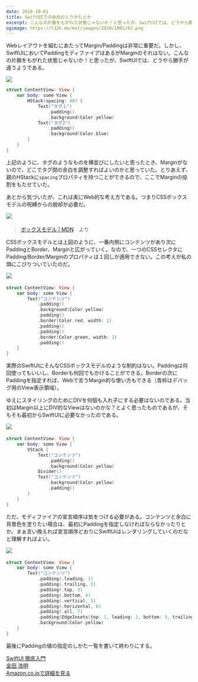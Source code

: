 ```yaml
---
date: 2020-10-01
title: SwiftUIでの余白のとりかたとか
excerpt: こんなの片腕をもがれた状態じゃないか！と思ったが、SwiftUIでは、どうやら勝手が違うようである。
ogimage: https://t32k.me/mol/images/2020/1001/02.png
---
```


Webレイアウトを組むにあたってMargin/Paddingは非常に重要だ。しかし、SwiftUIにおいてPaddingモディファイアはあるがMarginのそれはない。こんなの片腕をもがれた状態じゃないか！と思ったが、SwiftUIでは、どうやら勝手が違うようである。

![](/mol/images/2020/1001/00.png)

```swift
struct ContentView: View {
    var body: some View {
        HStack(spacing: 40) {
            Text("タグ１")
                .padding()
                .background(Color.yellow)
            Text("タグ2")
                .padding()
                .background(Color.blue)
        }
    }
}
```

上記のように、タグのようなものを横並びにしたいと思ったとき、Marginがないので、どこでタグ間の余白を調整すればよいのかと思っていた。とりあえず、親のHStackに`spacing`プロパティを持つことができるので、ここでMarginの役割をもたせていた。

あとから気づいたが、これは実にWeb的な考え方である。つまりCSSボックスモデルの呪縛からの脱却が必要だ。

![](/mol/images/2020/1001/01.png)　

> [ボックスモデル | MDN](https://developer.mozilla.org/ja/docs/Learn/CSS/Building_blocks/The_box_model)　より

CSSボックスモデルとは上図のように、一番内側にコンテンツがあり次にPaddingとBorder、Marginと広がっていく。なので、一つのCSSセレクタにPadding/Border/Marginのプロパティは１回しか適用できない。この考えが私の頭にこびりついていたのだ。

![](/mol/images/2020/1001/02.png)　
```swift
struct ContentView: View {
    var body: some View {
        Text("コンテンツ")
            .padding()
            .background(Color.yellow)
            .padding()
            .border(Color.red, width: 1)
            .padding()
            .padding()
            .border(Color.green, width: 1)
            .padding()
    }
}
```

実際のSwiftUIにそんなCSSボックスモデルのような制約はない。Paddingは何回使ってもいいし、Borderも何回でもかけることができる。Borderの次にPaddingを指定すれば、Webで言うMargin的な使い方もできる（青枠はデバッグ用のView表示領域）。

ゆえにスタイリングのためにDIVを何個も入れ子にする必要はないのである。当初はMargin以上にDIV的なViewはないのかな？とよく思ったものであるが、そもそも最初からSwiftUIに必要なかったのである。

![](/mol/images/2020/1001/03.png)　
```swift
struct ContentView: View {
    var body: some View {
        VStack {
            Text("コンテンツ")
                .padding()
                .background(Color.yellow)
            Divider()
            Text("コンテンツ")
                .background(Color.yellow)
                .padding()
        }
    }
}
```

ただ、モディファイアの宣言順序は気をつける必要がある。コンテンツと余白に背景色を塗りたい場合は、最初にPaddingを指定しなければならなかったりとか。まぁ言い換えれば宣言順序どおりにSwiftUiはレンダリングしていくのだなと理解すればよい。

![](/mol/images/2020/1001/04.png)　
```swift
struct ContentView: View {
    var body: some View {
        Text("コンテンツ")
            .padding(.leading, 1)
            .padding(.trailing, 2)
            .padding(.top, 3)
            .padding(.bottom, 4)
            .padding(.vertical, 5)
            .padding(.horizontal, 6)
            .padding(.all, 7)
            .padding(EdgeInsets(top: 1, leading: 2, bottom: 3, trailing: 4))
            .background(Color.yellow)
    }
}
```

最後にPaddingの値の指定のしかた一覧を書いて終わりにする。

<div class="__media"><a href="https://www.amazon.co.jp/dp/4815604061/?tag=warikiru-22" target="_blank" rel="noopener">
<img src="https://images-na.ssl-images-amazon.com/images/I/416ZqsPCCjL._SX393_BO1,204,203,200_.jpg" alt="" class="__media__image">
<div class="__media__body">
    <div>SwiftUI 徹底入門</div>
    <div class="__media__text">金田 浩明</div>
    <div>Amazon.co.jpで詳細を見る</div>
</div>
</a></div>
